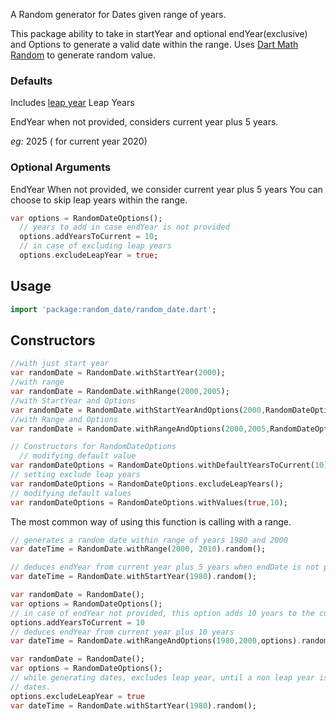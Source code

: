 A Random generator for Dates given range of years.
 
 This package ability to take in startYear and optional endYear(exclusive) and Options to generate a valid date within
 the range. Uses [Dart Math Random][] to generate random value.
 
  [Dart Math Random]: https://api.dart.dev/stable/2.8.4/dart-math/Random-class.html
  [leap year]: https://en.wikipedia.org/wiki/Leap_year
  
 ### Defaults
 Includes [leap year] Leap Years
 
 EndYear when not provided, considers current year plus 5 years.
 
 _eg:_  2025 ( for current year 2020)
 
 ### Optional Arguments
 EndYear When not provided, we consider current year plus 5 years
 You can choose to skip leap years within the range. 
 
  ```dart
  var options = RandomDateOptions();
    // years to add in case endYear is not provided
    options.addYearsToCurrent = 10;
    // in case of excluding leap years
    options.excludeLeapYear = true;
  ```
 
 ## Usage
 
 
 ```dart
 import 'package:random_date/random_date.dart';
 ```

## Constructors
```dart
//with just start year
var randomDate = RandomDate.withStartYear(2000);
//with range
var randomDate = RandomDate.withRange(2000,2005);
//with StartYear and Options
var randomDate = RandomDate.withStartYearAndOptions(2000,RandomDateOptions());
//with Range and Options
var randomDate = RandomDate.withRangeAndOptions(2000,2005,RandomDateOptions());

// Constructors for RandomDateOptions
  // modifying default value
var randomDateOptions = RandomDateOptions.withDefaultYearsToCurrent(10);
// setting exclude leap years
var randomDateOptions = RandomDateOptions.excludeLeapYears();
// modifying default values
var randomDateOptions = RandomDateOptions.withValues(true,10);
```
 
 The most common way of using this function is calling with a range.
 
 ```dart
// generates a random date within range of years 1980 and 2000
 var dateTime = RandomDate.withRange(2000, 2010).random();
 ```

 ```dart
// deduces endYear from current year plus 5 years when endDate is not provided
 var dateTime = RandomDate.withStartYear(1980).random();
 ```

 ```dart
 var randomDate = RandomDate();
 var options = RandomDateOptions();
 // in case of endYear not provided, this option adds 10 years to the current year
 options.addYearsToCurrent = 10
// deduces endYear from current year plus 10 years
 var dateTime = RandomDate.withRangeAndOptions(1980,2000,options).random();
 ```

 ```dart
 var randomDate = RandomDate();
 var options = RandomDateOptions();
 // while generating dates, excludes leap year, until a non leap year is found, we keep generating
// dates.
 options.excludeLeapYear = true
 var dateTime = RandomDate.withStartYear(1980).random();
 ```
